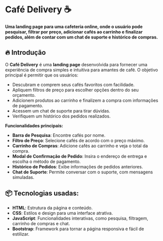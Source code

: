 # Café Delivery ☕️

**Uma landing page para uma cafeteria online, onde o usuário pode pesquisar, filtrar por preço, adicionar cafés ao carrinho e finalizar pedidos, além de contar com um chat de suporte e histórico de compras.**

## 🔥 Introdução

O **Café Delivery** é uma **landing page** desenvolvida para fornecer uma experiência de compra simples e intuitiva para amantes de café. O objetivo principal é permitir que os usuários:

- Descubram e comprem seus cafés favoritos com facilidade.
- Apliquem filtros de preço para escolher opções dentro do seu orçamento.
- Adicionem produtos ao carrinho e finalizem a compra com informações de pagamento.
- Acessem um chat de suporte para tirar dúvidas.
- Verifiquem um histórico dos pedidos realizados.

**Funcionalidades principais:**
- **Barra de Pesquisa**: Encontre cafés por nome.
- **Filtro de Preço**: Selecione cafés de acordo com o preço máximo.
- **Carrinho de Compras**: Adicione cafés ao carrinho e veja o total da compra.
- **Modal de Confirmação de Pedido**: Insira o endereço de entrega e escolha o método de pagamento.
- **Histórico de Pedidos**: Exibe informações de pedidos anteriores.
- **Chat de Suporte**: Permite conversar com o suporte, com mensagens simuladas.

## 📦 Tecnologias usadas:
- **HTML**: Estrutura da página e conteúdo.
- **CSS**: Estilos e design para uma interface atrativa.
- **JavaScript**: Funcionalidades interativas, como pesquisa, filtragem, carrinho de compras e chat.
- **Bootstrap**: Framework para tornar a página responsiva e fácil de estilizar.
